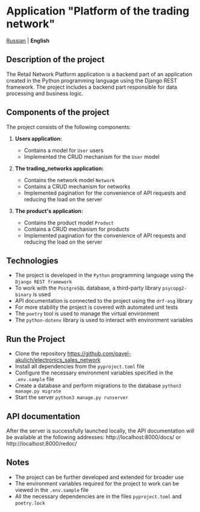# Application "Platform of the trading network"

[Russian](../README.md) | **English**

## Description of the project
The Retail Network Platform application is a backend part of an application created in the Python programming language using the Django REST framework.
The project includes a backend part responsible for data processing and business logic.

## Components of the project

The project consists of the following components:

1. **Users application:**
   - Contains a model for `User` users
   - Implemented the CRUD mechanism for the `User` model

2. **The trading_networks application:**
   - Contains the network model `Network`
   - Contains a CRUD mechanism for networks
   - Implemented pagination for the convenience of API requests and reducing the load on the server

3. **The product's application:**
   - Contains the product model `Product`
   - Contains a CRUD mechanism for products
   - Implemented pagination for the convenience of API requests and reducing the load on the server

## Technologies
   - The project is developed in the `Python` programming language using the `Django REST framework`
   - To work with the `PostgreSQL` database, a third-party library `psycopg2-binary` is used
   - API documentation is connected to the project using the `drf-asg` library
   - For more stability the project is covered with automated unit tests
   - The `poetry` tool is used to manage the virtual environment
   - The `python-dotenv` library is used to interact with environment variables

## Run the Project
   - Clone the repository https://github.com/pavel-akulich/electronics_sales_network
   - Install all dependencies from the `pyproject.toml` file
   - Configure the necessary environment variables specified in the `.env.sample` file
   - Create a database and perform migrations to the database `python3 manage.py migrate`
   - Start the server `python3 manage.py runserver`

## API documentation
After the server is successfully launched locally, the API documentation will be available at the following addresses: http://localhost:8000/docs/ or http://localhost:8000/redoc/

## Notes
   - The project can be further developed and extended for broader use
   - The environment variables required for the project to work can be viewed in the `.env.sample` file
   - All the necessary dependencies are in the files `pyproject.toml` and `poetry.lock`